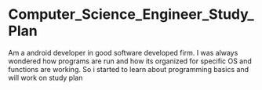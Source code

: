 # Computer_Science_Engineer_Study_Plan
Am a android developer in good software developed firm. I was always wondered  how programs are run and how  its organized for  specific OS and functions are working. So i started to learn about programming basics and will work on study plan 
